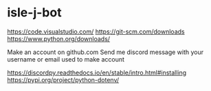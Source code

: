 # isle-j-bot
https://code.visualstudio.com/
https://git-scm.com/downloads
https://www.python.org/downloads/

Make an account on github.com
Send me discord message with your username or email used to make account

https://discordpy.readthedocs.io/en/stable/intro.html#installing
https://pypi.org/project/python-dotenv/

